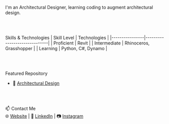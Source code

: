I'm an Architectural Designer, learning coding to augment architectural design.

<br><br/>

Skills & Technologies
| Skill Level    | Technologies                 |
|----------------|------------------------------|
| Proficient     | Revit                        |
| Intermediate   | Rhinoceros, Grasshopper      |
| Learning       | Python, C#, Dynamo           |

<br><br/>

Featured Repository
- 🏢 [Architectural Design](https://github.com/hr-virieux/architecture.git)

<br><br/>

📫 Contact Me <br /> 
🌐 [Website](www.henryvirieux.com) | 💼 [LinkedIn](https://www.linkedin.com/in/henryvirieux/) | 📷 [Instagram](https://www.instagram.com/artisanlexicon/)

